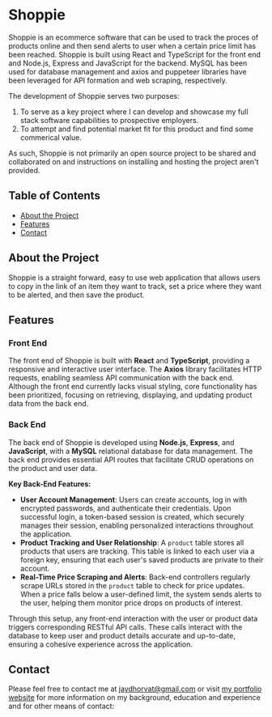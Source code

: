 # Shoppie

Shoppie is an ecommerce software that can be used to track the proces of products online and then send alerts to user when a certain price limit has been reached. Shoppie is built using React and TypeScript for the front end and Node.js, Express and JavaScript for the backend. MySQL has been used for database management and axios and puppeteer libraries have been leveraged for API formation and web scraping, respectively.

The development of Shoppie serves two purposes:

1) To serve as a key project where I can develop and showcase my full stack software capabilities to prospective employers. 
2) To attempt and find potential market fit for this product and find some commerical value.

As such, Shoppie is not primarily an open source project to be shared and collaborated on and instructions on installing and hosting the project aren't provided. 

## Table of Contents

- [About the Project](#about-the-project)
- [Features](#features)
- [Contact](#contact)

## About the Project

Shoppie is a straight forward, easy to use web application that allows users to copy in the link of an item they want to track, set a price where they want to be alerted, and then save the product. 

## Features

### Front End

The front end of Shoppie is built with **React** and **TypeScript**, providing a responsive and interactive user interface. The **Axios** library facilitates HTTP requests, enabling seamless API communication with the back end. Although the front end currently lacks visual styling, core functionality has been prioritized, focusing on retrieving, displaying, and updating product data from the back end.

### Back End

The back end of Shoppie is developed using **Node.js**, **Express**, and **JavaScript**, with a **MySQL** relational database for data management. The back end provides essential API routes that facilitate CRUD operations on the product and user data.

**Key Back-End Features:**
- **User Account Management**: Users can create accounts, log in with encrypted passwords, and authenticate their credentials. Upon successful login, a token-based session is created, which securely manages their session, enabling personalized interactions throughout the application.
- **Product Tracking and User Relationship**: A `product` table stores all products that users are tracking. This table is linked to each user via a foreign key, ensuring that each user's saved products are private to their account.
- **Real-Time Price Scraping and Alerts**: Back-end controllers regularly scrape URLs stored in the `product` table to check for price updates. When a price falls below a user-defined limit, the system sends alerts to the user, helping them monitor price drops on products of interest.

Through this setup, any front-end interaction with the user or product data triggers corresponding RESTful API calls. These calls interact with the database to keep user and product details accurate and up-to-date, ensuring a cohesive experience across the application.

## Contact
Please feel free to contact me at jaydhorvat@gmail.com or visit [my portfolio website](https://jay-horvat.github.io/) for more information on my background, education and experience and for other means of contact: 

